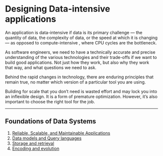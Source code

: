 # Designing Data-intensive applications

An application is data-intensive if data is its primary challenge — the quantity of data, the complexity of data, or the speed at which it is changing — as opposed to compute-intensive , where CPU cycles are the bottleneck.

As software engineers, we need to have a technically accurate and precise understanding of the various technologies and their trade-offs if we want to build good applications. Not just how they work, but also why they work that way, and what questions we need to ask.

Behind the rapid changes in technology, there are enduring principles that remain true, no matter which version of a particular tool you are using.

Building for scale that you don’t need is wasted effort and may lock you into an inflexible design. It is a form of premature optimization. However, it’s also important to choose the right tool for the job.

--- 
## Foundations of Data Systems
1. [Reliable, Scalable, and Maintainable Applications](fundationsOfDataSystems/chapter01.md) 
2. [Data models and Query languages](fundationsOfDataSystems/chapter02.md) 
3. [Storage and retrieval](fundationsOfDataSystems/chapter03.md)
4. [Encoding and evolution](fundationsOfDataSystems/chapter04.md)
